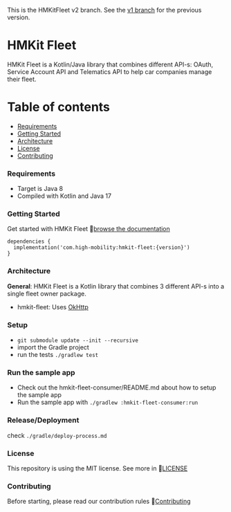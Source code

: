 This is the HMKitFleet v2 branch. See the [v1 branch](https://github.com/highmobility/hmkit-fleet/tree/v1) for the previous version.

# HMKit Fleet

HMKit Fleet is a Kotlin/Java library that combines different API-s: OAuth, Service Account API and
Telematics API to help car companies manage their fleet.

# Table of contents

* [Requirements](#requirements)
* [Getting Started](#getting-started)
* [Architecture](#architecture)
* [License](#License)
* [Contributing](#contributing)

### Requirements

- Target is Java 8
- Compiled with Kotlin and Java 17

### Getting Started

Get started with HMKit Fleet 📘[browse the documentation](https://docs.high-mobility.com/guides/getting-started/fleet/)

```
dependencies {
  implementation('com.high-mobility:hmkit-fleet:{version}')
}
```

### Architecture

**General**: HMKit Fleet is a Kotlin library that combines 3 different API-s into a single fleet
owner package.

* hmkit-fleet: Uses [OkHttp](https://github.com/square/okhttp)

### Setup

* `git submodule update --init --recursive`
* import the Gradle project
* run the tests `./gradlew test`


### Run the sample app 
* Check out the hmkit-fleet-consumer/README.md about how to setup the sample app
* Run the sample app with `./gradlew :hmkit-fleet-consumer:run`

### Release/Deployment

check `./gradle/deploy-process.md`

### License

This repository is using the MIT license. See more in 📘[LICENSE](LICENSE)

### Contributing

Before starting, please read our contribution rules 📘[Contributing](CONTRIBUTING.md)
